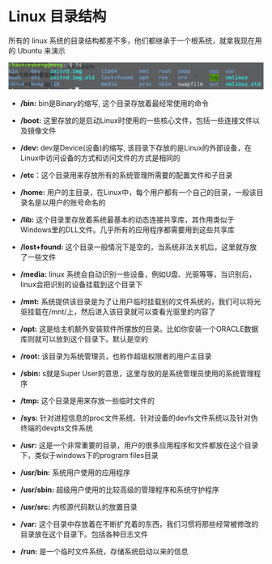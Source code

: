 # Linux 目录结构

所有的 linux 系统的目录结构都差不多，他们都继承于一个根系统，就拿我现在用的 Ubuntu 来演示

![系统目录结构](./image/linux-files-1.png)

- **/bin:** bin是Binary的缩写, 这个目录存放着最经常使用的命令

- **/boot:** 这里存放的是启动Linux时使用的一些核心文件，包括一些连接文件以及镜像文件

- **/dev:** dev是Device(设备)的缩写, 该目录下存放的是Linux的外部设备，在Linux中访问设备的方式和访问文件的方式是相同的

- **/etc**：这个目录用来存放所有的系统管理所需要的配置文件和子目录

- **/home:** 用户的主目录，在Linux中，每个用户都有一个自己的目录，一般该目录名是以用户的账号命名的

- **/lib:** 这个目录里存放着系统最基本的动态连接共享库，其作用类似于Windows里的DLL文件。几乎所有的应用程序都需要用到这些共享库

- **/lost+found:** 这个目录一般情况下是空的，当系统非法关机后，这里就存放了一些文件

- **/media:** linux 系统会自动识别一些设备，例如U盘、光驱等等，当识别后，linux会把识别的设备挂载到这个目录下

- **/mnt:** 系统提供该目录是为了让用户临时挂载别的文件系统的，我们可以将光驱挂载在/mnt/上，然后进入该目录就可以查看光驱里的内容了

- **/opt:**  这是给主机额外安装软件所摆放的目录。比如你安装一个ORACLE数据库则就可以放到这个目录下。默认是空的

- **/root:** 该目录为系统管理员，也称作超级权限者的用户主目录

- **/sbin:** s就是Super User的意思，这里存放的是系统管理员使用的系统管理程序

- **/tmp:** 这个目录是用来存放一些临时文件的

- **/sys:** 针对进程信息的proc文件系统、针对设备的devfs文件系统以及针对伪终端的devpts文件系统

- **/usr:** 这是一个非常重要的目录，用户的很多应用程序和文件都放在这个目录下，类似于windows下的program files目录

- **/usr/bin:** 系统用户使用的应用程序

- **/usr/sbin:** 超级用户使用的比较高级的管理程序和系统守护程序

- **/usr/src:** 内核源代码默认的放置目录

- **/var:** 这个目录中存放着在不断扩充着的东西，我们习惯将那些经常被修改的目录放在这个目录下。包括各种日志文件

- **/run:** 是一个临时文件系统，存储系统启动以来的信息


